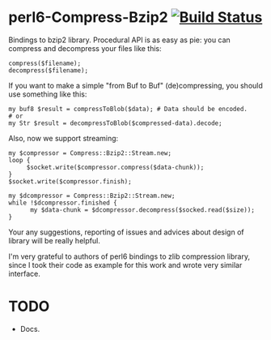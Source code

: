 perl6-Compress-Bzip2  [![Build Status](https://travis-ci.org/Altai-man/perl6-Compress-Bzip2.svg?branch=master)](https://travis-ci.org/Altai-man/perl6-Compress-Bzip2)
====================

Bindings to bzip2 library. Procedural API is as easy as pie: you can compress and decompress your files like this:

```perl6
compress($filename);
decompress($filename);
```

If you want to make a simple "from Buf to Buf" (de)compressing, you should use something like this:

```perl6
my buf8 $result = compressToBlob($data); # Data should be encoded.
# or
my Str $result = decompressToBlob($compressed-data).decode;
```

Also, now we support streaming:

```perl6
my $compressor = Compress::Bzip2::Stream.new;
loop {
     $socket.write($compressor.compress($data-chunk));
}
$socket.write($compressor.finish);

my $dcompressor = Compress::Bzip2::Stream.new;
while !$dcompressor.finished {
      my $data-chunk = $dcompressor.decompress($socked.read($size));
}
```

Your any suggestions, reporting of issues and advices about design of library will be really helpful.

I'm very grateful to authors of perl6 bindings to zlib compression library, since I took their code as example for this work and wrote very similar interface.

TODO
====================

* Docs.
